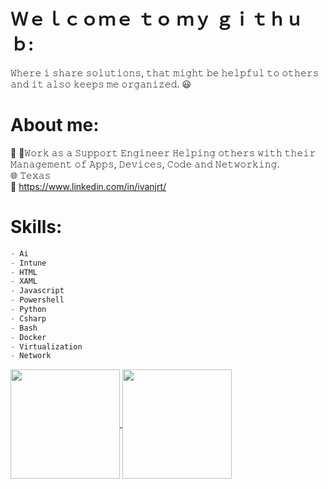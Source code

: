 # Ｗｅｌｃｏｍｅ ｔｏ  ｍｙ ｇｉｔｈｕｂ:
𝚆𝚑𝚎𝚛𝚎 𝚒 𝚜𝚑𝚊𝚛𝚎 𝚜𝚘𝚕𝚞𝚝𝚒𝚘𝚗𝚜, 𝚝𝚑𝚊𝚝 𝚖𝚒𝚐𝚑𝚝 𝚋𝚎 𝚑𝚎𝚕𝚙𝚏𝚞𝚕 𝚝𝚘 𝚘𝚝𝚑𝚎𝚛𝚜 𝚊𝚗𝚍 𝚒𝚝 𝚊𝚕𝚜𝚘 𝚔𝚎𝚎𝚙𝚜 𝚖𝚎 𝚘𝚛𝚐𝚊𝚗𝚒𝚣𝚎𝚍. 😃

# About me:
🪪 🌟𝚆𝚘𝚛𝚔 𝚊𝚜 𝚊 𝚂𝚞𝚙𝚙𝚘𝚛𝚝 𝙴𝚗𝚐𝚒𝚗𝚎𝚎𝚛 𝙷𝚎𝚕𝚙𝚒𝚗𝚐 𝚘𝚝𝚑𝚎𝚛𝚜 𝚠𝚒𝚝𝚑 𝚝𝚑𝚎𝚒𝚛 𝙼𝚊𝚗𝚊𝚐𝚎𝚖𝚎𝚗𝚝 𝚘𝚏 𝙰𝚙𝚙𝚜, 𝙳𝚎𝚟𝚒𝚌𝚎𝚜, 𝙲𝚘𝚍𝚎 𝚊𝚗𝚍 𝙽𝚎𝚝𝚠𝚘𝚛𝚔𝚒𝚗𝚐. <br/>
🌐 𝚃𝚎𝚡𝚊𝚜 <br/>
📩 https://www.linkedin.com/in/ivanjrt/ <br/>



# Skills:
```js
- Ai
- Intune
- HTML
- XAML
- Javascript
- Powershell
- Python
- Csharp
- Bash
- Docker
- Virtualization
- Network
```


<!-- Stats -->
<a href="https://github.com/anuraghazra/github-readme-stats">
  <img height=175 align="center" src="https://github-readme-stats.vercel.app/api?username=ivanjrt&theme=dark" />
</a>
<a href="https://github.com/anuraghazra/convoychat">
  <img height=175 align="center" src="https://github-readme-stats.vercel.app/api/top-langs?username=ivanjrt&layout=compact&langs_count=8&card_width=320&theme=dark#gh-dark-mode-only" />
</a>


<!--
**ivanjrt/ivanjrt** is a ✨ _special_ ✨ repository because its `README.md` (this file) appears on your GitHub profile.

Here are some ideas to get you started:

- 🔭 I’m currently working on ...
- 🌱 I’m currently learning ...
- 👯 I’m looking to collaborate on ...
- 🤔 I’m looking for help with ...
- 💬 Ask me about ...
- 📫 How to reach me: ...
- 😄 Pronouns: ...
- ⚡ Fun fact: ...
-->
